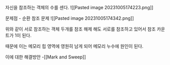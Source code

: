 자신을 참조하는 객체의 수를 센다.
![[Pasted image 20231005174223.png]]

문제점 - 순환 참조 문제
![[Pasted image 20231005174342.png]]

위와 같이 서로 참조하는 객체 두개를 참조 해제 해도 서로를 참조하고 있어서 참조 카운트가 1이 된다.

때문에 이는 메모리 힙 영역에 영원히 남게 되어 메모리 누수에 원인이 된다.

이에 대한 해결방안 -[[Mark and Sweep]]
